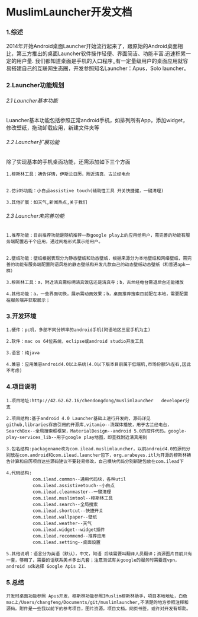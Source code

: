 # MuslimLauncher开发文档

### 1.综述
2014年开始Android桌面Launcher开始流行起来了，跟原始的Android桌面相比，第三方推出的桌面Launcher软件操作轻便、界面简洁、功能丰富.迅速积累一定的用户量. 我们都知道桌面是手机的入口程序,,有一定量级用户的桌面应用就容易搭建自己的互联网生态圈，开发参照知名Launcher：Apus，Solo launcher。

### 2.Launcher功能规划

###### 2.1 Launcher基本功能

Luancher基本功能包括参照正常android手机，如排列所有App，添加widget，修改壁纸，拖动卸载应用，新建文件夹等

###### 2.2 Launcher扩展功能

除了实现基本的手机桌面功能，还需添加如下三个方面

	1.穆斯林工具：祷告详情，伊斯兰日历，附近清真，古兰经电台


	2.仿iOS功能：小白点assistive touch(辅助性工具 开关快捷健，一键清理)

	3.其他扩展：如天气,新闻热点,关于我们

###### 2.3 Launcher未完善功能
	1.推荐功能：目前推荐功能是随机推荐一款google play上的应用给用户，需完善的功能有服务端配置若干个应用，通过网格形式展示给用户。


	2.壁纸功能：壁纸根据表现分为静态壁纸和动态壁纸，根据来源分为本地壁纸和网络壁纸，需完善的功能有服务端配置阿语风格的静态壁纸和开发几款自己的动态壁纸动态壁纸（和普通apk一样）

	3.穆斯林工具：a，附近清真需标明清真饭店还是清真寺；b，古兰经电台需退后台还能播放
	
	4.其他功能：a，一些界面切换，展示需动画效果；b，桌面推荐搜索目前配在本地，需要配置在服务端并获取展示；

### 3.开发环境

	1.硬件：pc机，多部不同分辨率的android手机(阿语地区三星手机为主)

	2.软件：mac os 64位系统，eclipse或android studio开发工具

	3.语言：纯java

	4.兼容：应用兼容android4.0以上系统(4.0以下版本目前属于低端机,市场份额5%左右,因此不考虑)

### 4.项目说明

    1.项目地址:http://42.62.62.16/chendongdong/muslimlauncher   developer分支
    
    2.项目结构:基于android 4.0 Launcher基础上进行开发的，源码详见github,libraries存放引用的开源库,vitamio--流媒体播放，用于古兰经电台，SearchBox--全局搜索框框架，MaterialDesign--android 5.0的控件代码，google-play-services_lib--用于google play地图，即查找附近清真用到
    
    3.包名结构:packagename改为com.ilead.muslimlauncher，以前android4.0的源码分别放在com.android和com.ilead.launcher包下，org.arabeyes.itl为开源的穆斯林祷告计算和日历项目这些源码建议不要轻易修改，自己模块代码分别新建包放在com.ilead下
	
	4.代码结构:
			  com.ilead.common--通用代码块，各种util
			  com.ilead.assistivetouch--小白点
	          com.ilead.cleanmaster--一键清理
	          com.ilead.muslimtool--穆斯林工具
	          com.ilead.search--全局搜索
	          com.ilead.shortcut--快捷开关
	          com.ilead.wallpaper--壁纸
	          com.ilead.weather--天气
	          com.ilead.widget--widget插件
	          com.ilead.recommend--推荐应用
	          com.ilead.setting--桌面设置
		
	5.其他说明：语言分为英语（默认），中文，阿语 后续需要叫翻译人员翻译；资源图片目前只有一套，够用了，需要的话联系美术多出几套；注意测试有关google的服务时需要连vpn，android sdk选择 Google Apis 21.


### 5.总结
	开发时桌面功能参照 Apus开发，穆斯林功能参照IMuslim穆斯林助手，项目本地地址，白色mac上/Users/changfeng/Documents/git/muslimlauncher,不清楚的地方参照注释和源码。附件是一些我以前下的参考项目，图片资源，项目文档，网页书签，或许对开发有帮助。
    
